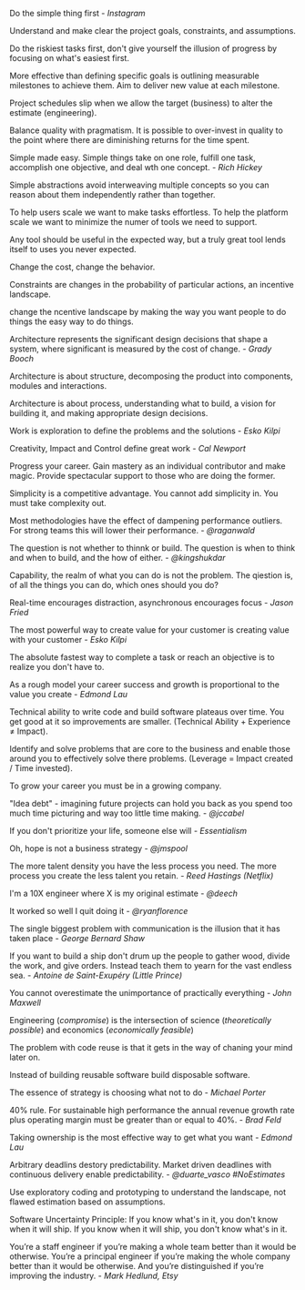 Do the simple thing first - *Instagram*

Understand and make clear the project goals, constraints, and assumptions.

Do the riskiest tasks first, don't give yourself the illusion of progress by focusing on what's easiest first.

More effective than defining specific goals is outlining measurable milestones to achieve them. Aim to deliver new value at each milestone.

Project schedules slip when we allow the target (business) to alter the estimate (engineering).

Balance quality with pragmatism. It is possible to over-invest in quality to the point where there are diminishing returns for the time spent.

Simple made easy. Simple things take on one role, fulfill one task, accomplish one objective, and deal wth one concept. - *Rich Hickey*

Simple abstractions avoid interweaving multiple concepts so you can reason about them independently rather than together.

To help users scale we want to make tasks effortless. To help the platform scale we want to minimize the numer of tools we need to support.

Any tool should be useful in the expected way, but a truly great tool lends itself to uses you never expected.

Change the cost, change the behavior.

Constraints are changes in the probability of particular actions, an incentive landscape.

change the ncentive landscape by making the way you want people to do things the easy way to do things.

Architecture represents the significant design decisions that shape a system, where significant is measured by the cost of change. - *Grady Booch*

Architecture is about structure, decomposing the product into components, modules and interactions.

Architecture is about process, understanding what to build, a vision for building it, and making appropriate design decisions.

Work is exploration to define the problems and the solutions - *Esko Kilpi*

Creativity, Impact and Control define great work - *Cal Newport*

Progress your career. Gain mastery as an individual contributor and make magic. Provide spectacular support to those who are doing the former.

Simplicity is a competitive advantage. You cannot add simplicity in. You must take complexity out.

Most methodologies have the effect of dampening performance outliers. For strong teams this will lower their performance. - *@raganwald*

The question is not whether to thinnk or build. The question is when to think and when to build, and the how of either. - *@kingshukdar*

Capability, the realm of what you can do is not the problem. The qiestion is, of all the things you can do, which ones should you do?

Real-time encourages distraction, asynchronous encourages focus - *Jason Fried*

The most powerful way to create value for your customer is creating value with your customer - *Esko Kilpi*

The absolute fastest way to complete a task or reach an objective is to realize you don't have to.

As a rough model your career success and growth is proportional to the value you create - *Edmond Lau*

Technical ability to write code and build software plateaus over time. You get good at it so improvements are smaller. (Technical Ability + Experience ≠ Impact).

Identify and solve problems that are core to the business and enable those around you to effectively solve there problems. (Leverage = Impact created / Time invested).

To grow your career you must be in a growing company.

"Idea debt" - imagining future projects can hold you back as you spend too much time picturing and way too little time making. - *@jccabel*

If you don't prioritize your life, someone else will - *Essentialism*

Oh, hope is not a business strategy - *@jmspool*

The more talent density you have the less process you need. The more process you create the less talent you retain. - *Reed Hastings (Netflix)*

I'm a 10X engineer where X is my original estimate - *@deech*

It worked so well I quit doing it - *@ryanflorence*

The single biggest problem with communication is the illusion that it has taken place - *George Bernard Shaw*

If you want to build a ship don't drum up the people to gather wood, divide the work, and give orders. Instead teach them to yearn for the vast endless sea. - *Antoine de Saint-Exupéry (Little Prince)*

You cannot overestimate the unimportance of practically everything - *John Maxwell*

Engineering (*compromise*) is the intersection of science (*theoretically possible*) and economics (*economically feasible*)

The problem with code reuse is that it gets in the way of chaning your mind later on.

Instead of building reusable software build disposable software.

The essence of strategy is choosing what not to do - *Michael Porter*

40% rule. For sustainable high performance the annual revenue growth rate plus  operating margin must be greater than or equal to 40%. - *Brad Feld*

Taking ownership is the most effective way to get what you want - *Edmond Lau*

Arbitrary deadlins destory predictability. Market driven deadlines with continuous delivery enable predictability.  - *@duarte_vasco #NoEstimates*

Use exploratory coding and prototyping to understand the landscape, not flawed estimation based on assumptions.

Software Uncertainty Principle: If you know what's in it, you don't know when it will ship. If you know when it will ship, you don't know what's in it.

You’re a staff engineer if you’re making a whole team better than it would be otherwise. You’re a principal engineer if you’re making the whole company better than it would be otherwise. And you’re distinguished if you’re improving the industry.  - *Mark Hedlund, Etsy*

